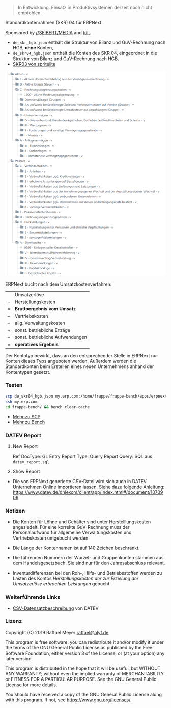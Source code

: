 > In Entwicklung. Einsatz in Produktivsystemen derzeit noch nicht empfohlen.

Standardkontenrahmen (SKR) 04 für ERPNext.

Sponsored by [//SEIBERT/MEDIA](https://www.seibert-media.net/) and [tüit](https://www.tueit.de/).

* `de_skr_hgb.json` enthält die Struktur von Bilanz und GuV-Rechnung nach HGB, **ohne** Konten,
* `de_skr04_hgb.json` enthält die Konten des SKR 04, eingeordnet in die Struktur von Bilanz und GuV-Rechnung nach HGB.
* [SKR03 von spritelite](https://github.com/spritelite/SKR03/blob/master/de_kontenplan_SKR03_UKV.json)

![Struktur des Kontenrahmens](oberkonten.png)


ERPNext bucht nach dem Umsatzkostenverfahren:

|   |                               |
|---|-------------------------------|        
|   | Umsatzerlöse 
| – | Herstellungskosten
| = | **Bruttoergebnis vom Umsatz**
| – | Vertriebskosten
| – | allg. Verwaltungskosten
| + | sonst. betriebliche Erträge
| – | sonst. betriebliche Aufwendungen
| = | **operatives Ergebnis**
 


Der Kontotyp bewirkt, dass an den entsprechender Stelle in ERPNext nur Konten dieses Typs angeboten werden. Außerdem werden die Standardkonten beim Erstellen eines neuen Unternehmens anhand der Kontentypen gesetzt.

### Testen 

```bash
scp de_skr04_hgb.json my.erp.com:/home/frappe/frappe-bench/apps/erpnext/erpnext/accounts/doctype/account/chart_of_accounts/verified/
ssh my.erp.com
cd frappe-bench/ && bench clear-cache
```

* [Mehr zu SCP](https://unix.stackexchange.com/a/106482)
* [Mehr zu Bench](https://frappe.io/docs/user/en/bench/resources/bench-commands-cheatsheet)


### DATEV Report

1. New Report

    Ref DocType: GL Entry
    Report Type: Query Report
    Query: SQL aus `datev_report.sql`
    
2. Show Report


* Die von ERPNext generierte CSV-Datei wird sich auch in DATEV Unternehmen Online importieren lassen. Siehe dazu folgende Anleitung:  https://www.datev.de/dnlexom/client/app/index.html#/document/1070909

### Notizen

* Die Konten für Löhne und Gehälter sind unter Herstelllungskosten angesiedelt. Für eine korrekte GuV-Rechnung muss der Personalaufwand für allgemeine Verwaltungskosten und Vertriebskosten umgebucht werden.

* Die Länge der Kontennamen ist auf 140 Zeichen beschränkt.

* Die führenden Nummern der Wurzel- und Gruppenkonten stammen aus dem Handelsgesetzbuch. Sie sind nur für den Jahresabschluss relevant.

* Inventurdifferenzen bei den Roh-, Hilfs- und Betriebsstoffen werden zu Lasten des Kontos *Herstellungskosten der zur Erzielung der Umsatzerlöse erbrachten Leistungen* gebucht.

### Weiterführende Links

* [CSV-Datensatzbeschreibung](https://www.datev.de/dnlexom/v2/content/files/st1284022283.pdf) von DATEV

### Lizenz

Copyright (C) 2019 Raffael Meyer <raffael@alyf.de>

This program is free software: you can redistribute it and/or modify it under the terms of the GNU General Public License as published by the Free Software Foundation, either version 3 of the License, or (at your option) any later version.

This program is distributed in the hope that it will be useful, but WITHOUT ANY WARRANTY; without even the implied warranty of MERCHANTABILITY or FITNESS FOR A PARTICULAR PURPOSE. See the GNU General Public License for more details.

You should have received a copy of the GNU General Public License along with this program. If not, see https://www.gnu.org/licenses/.
